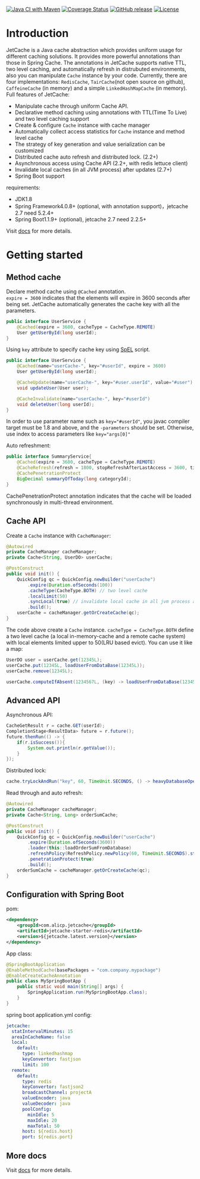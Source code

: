 [![Java CI with Maven](https://github.com/alibaba/jetcache/actions/workflows/maven.yml/badge.svg)](https://github.com/alibaba/jetcache/actions/workflows/maven.yml)
[![Coverage Status](https://coveralls.io/repos/github/alibaba/jetcache/badge.svg?branch=master)](https://coveralls.io/github/alibaba/jetcache?branch=master)
[![GitHub release](https://img.shields.io/github/release/alibaba/jetcache.svg)](https://github.com/alibaba/jetcache/releases)
[![License](https://img.shields.io/badge/license-Apache%202-4EB1BA.svg)](https://www.apache.org/licenses/LICENSE-2.0.html)

# Introduction
JetCache is a Java cache abstraction which provides uniform usage for different caching solutions. 
It provides more powerful annotations than those in Spring Cache. The annotations in JetCache supports native TTL, 
two level caching, and automatically refresh in distrubuted environments, also you can manipulate ```Cache``` instance by your code. 
Currently, there are four implementations: ```RedisCache```, ```TairCache```(not open source on github), ```CaffeineCache``` (in memory) and a simple ```LinkedHashMapCache``` (in memory).
Full features of JetCache:
* Manipulate cache through uniform Cache API. 
* Declarative method caching using annotations with TTL(Time To Live) and two level caching support
* Create & configure ```Cache``` instance with cache manager
* Automatically collect access statistics for ```Cache``` instance and method level cache
* The strategy of key generation and value serialization can be customized
* Distributed cache auto refresh and distributed lock. (2.2+)
* Asynchronous access using Cache API (2.2+, with redis lettuce client)
* Invalidate local caches (in all JVM process) after updates (2.7+)
* Spring Boot support

requirements:
* JDK1.8
* Spring Framework4.0.8+ (optional, with annotation support)，jetcache 2.7 need 5.2.4+
* Spring Boot1.1.9+ (optional), jetcache 2.7 need 2.2.5+

Visit [docs](docs/EN/Readme.md) for more details.

# Getting started

## Method cache
Declare method cache using ```@Cached``` annotation.  
```expire = 3600``` indicates that the elements will expire in 3600 seconds after being set.
JetCache automatically generates the cache key with all the parameters.
```java
public interface UserService {
    @Cached(expire = 3600, cacheType = CacheType.REMOTE)
    User getUserById(long userId);
}
```

Using ```key``` attribute to specify cache key using [SpEL](https://docs.spring.io/spring/docs/4.2.x/spring-framework-reference/html/expressions.html) script.
```java
public interface UserService {
    @Cached(name="userCache-", key="#userId", expire = 3600)
    User getUserById(long userId);

    @CacheUpdate(name="userCache-", key="#user.userId", value="#user")
    void updateUser(User user);

    @CacheInvalidate(name="userCache-", key="#userId")
    void deleteUser(long userId);
}
```
In order to use parameter name such as ```key="#userId"```, you javac compiler target must be 1.8 and above, and the ```-parameters``` should be set. Otherwise, use index to access parameters like ```key="args[0]"```

Auto refreshment:
```java
public interface SummaryService{
    @Cached(expire = 3600, cacheType = CacheType.REMOTE)
    @CacheRefresh(refresh = 1800, stopRefreshAfterLastAccess = 3600, timeUnit = TimeUnit.SECONDS)
    @CachePenetrationProtect
    BigDecimal summaryOfToday(long categoryId);
}
```
CachePenetrationProtect annotation indicates that the cache will be loaded synchronously in multi-thread environment.

## Cache API
Create a ```Cache``` instance with ```CacheManager```:

```java
@Autowired
private CacheManager cacheManager;
private Cache<String, UserDO> userCache;

@PostConstruct
public void init() {
    QuickConfig qc = QuickConfig.newBuilder("userCache")
        .expire(Duration.ofSeconds(100))
        .cacheType(CacheType.BOTH) // two level cache
        .localLimit(50)
        .syncLocal(true) // invalidate local cache in all jvm process after update
        .build();
    userCache = cacheManager.getOrCreateCache(qc);
}
```
The code above create a ```Cache``` instance. ```cacheType = CacheType.BOTH``` define a two level cache (a local in-memory-cache and a remote cache system) with local elements limited upper to 50(LRU based evict). You can use it like a map: 
```java
UserDO user = userCache.get(12345L);
userCache.put(12345L, loadUserFromDataBase(12345L));
userCache.remove(12345L);

userCache.computeIfAbsent(1234567L, (key) -> loadUserFromDataBase(1234567L));
```

## Advanced API
Asynchronous API:
```java
CacheGetResult r = cache.GET(userId);
CompletionStage<ResultData> future = r.future();
future.thenRun(() -> {
    if(r.isSuccess()){
        System.out.println(r.getValue());
    }
});
```

Distributed lock:
```java
cache.tryLockAndRun("key", 60, TimeUnit.SECONDS, () -> heavyDatabaseOperation());
```

Read through and auto refresh:
```java
@Autowired
private CacheManager cacheManager;
private Cache<String, Long> orderSumCache;

@PostConstruct
public void init() {
    QuickConfig qc = QuickConfig.newBuilder("userCache")
        .expire(Duration.ofSeconds(3600))
        .loader(this::loadOrderSumFromDatabase)
        .refreshPolicy(RefreshPolicy.newPolicy(60, TimeUnit.SECONDS).stopRefreshAfterLastAccess(100, TimeUnit.SECONDS))
        .penetrationProtect(true)
        .build();
    orderSumCache = cacheManager.getOrCreateCache(qc);
}
```

## Configuration with Spring Boot

pom:
```xml
<dependency>
    <groupId>com.alicp.jetcache</groupId>
    <artifactId>jetcache-starter-redis</artifactId>
    <version>${jetcache.latest.version}</version>
</dependency>
```

App class:
```java
@SpringBootApplication
@EnableMethodCache(basePackages = "com.company.mypackage")
@EnableCreateCacheAnnotation
public class MySpringBootApp {
    public static void main(String[] args) {
        SpringApplication.run(MySpringBootApp.class);
    }
}
```

spring boot application.yml config:
```yaml
jetcache:
  statIntervalMinutes: 15
  areaInCacheName: false
  local:
    default:
      type: linkedhashmap
      keyConvertor: fastjson
      limit: 100
  remote:
    default:
      type: redis
      keyConvertor: fastjson2
      broadcastChannel: projectA
      valueEncoder: java
      valueDecoder: java
      poolConfig:
        minIdle: 5
        maxIdle: 20
        maxTotal: 50
      host: ${redis.host}
      port: ${redis.port}
```

## More docs
Visit [docs](docs/EN/Readme.md) for more details.

